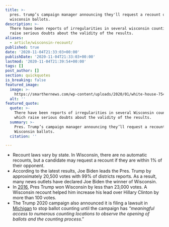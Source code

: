 ```yaml
---
title: >-
  pres. trump’s campaign manager announcing they'll request a recount of
  wisconsin ballots.
description: >-
  There have been reports of irregularities in several wisconsin counties which
  raise serious doubts about the validity of the results.
aliases:
  - article/wisconsin-recount/
published: true
date: '2020-11-04T21:33:03+00:00'
publishDate: '2020-11-04T21:33:03+00:00'
lastmod: '2020-11-04T21:39:54+00:00'
tags: []
post_author: []
section: quickquotes
is_breaking: false
featured_image:
  image: >-
    https://smarthernews.com/wp-content/uploads/2020/01/white-house-754766_1280-min-1024x632.jpg
  alt: ''
featured_quote:
  quote: >-
    There have been reports of irregularities in several Wisconsin counties
    which raise serious doubts about the validity of the results.
  summary: >-
    Pres. Trump’s campaign manager announcing they’ll request a recount of
    Wisconsin ballots.
  citation: ''

---
```

*   Recount laws vary by state. In Wisconsin, there are no automatic recounts, but a candidate may request a recount if they are within 1% of their opponent.
*   According to the latest results, Joe Biden leads the Pres. Trump by approximately 20,500 votes with 99% of districts reports. As a result, many news outlets have declared Joe Biden the winner of Wisconsin.
*   In [2016](\"https://madison.com/wsj/news/local/govt-and-politics/completed-wisconsin-recount-widens-donald-trumps-lead-by-131-votes/article_3f61c6ac-5b18-5c27-bf38-e537146bbcdd.html\"), Pres Trump won Wisconsin by less than 23,000 votes. A Wisconsin recount helped him increase his lead over Hillary Clinton by more than 100 votes.
*   The Trump 2020 campaign also announced it is filing a lawsuit in [Michigan](\"https://www.donaldjtrump.com/media/trump-campaign-statement-on-michigan-lawsuit/\") to stop ballot counting until the campaign has _“meaningful access to numerous counting locations to observe the opening of ballots and the counting process_.”